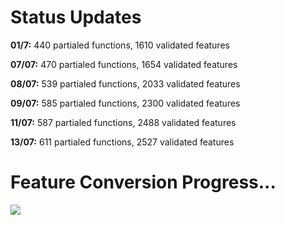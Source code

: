 # Status Updates

__01/7:__ 440 partialed functions, 1610 validated features

__07/07:__ 470 partialed functions, 1654 validated features

__08/07:__ 539 partialed functions, 2033 validated features

__09/07:__ 585 partialed functions, 2300 validated features

__11/07:__ 587 partialed functions, 2488 validated features

__13/07:__ 611 partialed functions, 2527 validated features

# Feature Conversion Progress...
![](https://geps.dev/progress/36)
